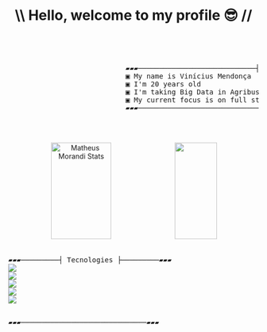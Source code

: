 <h1 align="center">\\ Hello, welcome to my profile 😎 //</h1>

<br>
<pre>

<div>
                            ▰▰▰────────────────────────────┤ About Me ├────────────────────────────▰▰▰ 
                            ▣ My name is Vinícius Mendonça
                            ▣ I'm 20 years old
                            ▣ I'm taking Big Data in Agribusiness at Fatec Shunji Nishimura in Pómpeia-Sp
                            ▣ My current focus is on full stack software development 
                            ▰▰▰───────────────────────────────────────────────────────────────────▰▰▰

</div>

</pre>

<div align="center">  
  <img width="49%" height="195px" src="https://github-readme-stats.vercel.app/api?username=ViniciusMendonca12&show_icons=true&theme=radical&count_private=true" alt="Matheus Morandi Stats" /> 
  <img width="41%" height="195px" src="https://github-readme-stats.vercel.app/api/top-langs?username=ViniciusMendonca12&layout=compact&theme=radical"/>
</div>

<br>
<pre>
▰▰▰─────────┤ Tecnologies ├─────────▰▰▰
<img src="https://img.shields.io/badge/HTML-239120?style=for-the-badge&logo=html5&logoColor=white"/>
<img src="https://img.shields.io/badge/CSS-239120?&style=for-the-badge&logo=css3&logoColor=white"/>
<img src="https://img.shields.io/badge/JavaScript-F7DF1E?style=for-the-badge&logo=javascript&logoColor=black"/>
<img src="https://img.shields.io/badge/Node.js-43853D?style=for-the-badge&logo=node.js&logoColor=white"/>
<img src="https://img.shields.io/badge/MySQL-00000F?style=for-the-badge&logo=mysql&logoColor=white"/>

▰▰▰──────────────────────────────▰▰▰

</pre>
